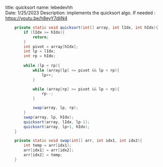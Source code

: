 title: quicksort
name: lebedevhh     
Date: 1/25/2023
Description: implements the quicksort algo. If needed : https://youtu.be/h8eyY7dIiN4

```java
    private static void quicksort(int[] array, int lIdx, int hIdx){
        if (lIdx >= hIdx){
            return;
        }
        int pivot = array[hIdx];
        int lp = lIdx; 
        int rp = hIdx;
    
        while (lp < rp){
            while (array[lp] <= pivot && lp < rp){
                lp++;
            }

            while (array[rp] >= pivot && lp < rp){
                rp--;
            }

            swap(array, lp, rp);
        }
        swap(array, lp, hIdx);
        quicksort(array, lIdx, lp-1);
        quicksort(array, lp+1, hIdx);
    }

    private static void swap(int[] arr, int idx1, int idx2){
        int temp = arr[idx1];
        arr[idx1] = arr[idx2]; 
        arr[idx2] = temp;
    }
```